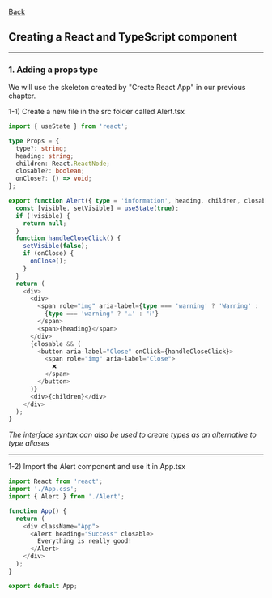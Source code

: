 [Back](README.md)

## Creating a React and TypeScript component

<hr>


### 1. Adding a props type

We will use the skeleton created by "Create React App" in our previous chapter.

1-1) Create a new file in the src folder called Alert.tsx
```typescript
import { useState } from 'react';

type Props = {
  type?: string;
  heading: string;
  children: React.ReactNode;
  closable?: boolean;
  onClose?: () => void;
};

export function Alert({ type = 'information', heading, children, closable, onClose }: Props) {
  const [visible, setVisible] = useState(true);
  if (!visible) {
    return null;
  }
  function handleCloseClick() {
    setVisible(false);
    if (onClose) {
      onClose();
    }
  }
  return (
    <div>
      <div>
        <span role="img" aria-label={type === 'warning' ? 'Warning' : 'Information'}>
          {type === 'warning' ? '⚠' : 'ℹ️'}
        </span>
        <span>{heading}</span>
      </div>
      {closable && (
        <button aria-label="Close" onClick={handleCloseClick}>
          <span role="img" aria-label="Close">
            ❌
          </span>
        </button>
      )}
      <div>{children}</div>
    </div>
  );
}
```

_The interface syntax can also be used to create types as an alternative to type aliases_

<hr>

1-2) Import the Alert component and use it in App.tsx

```typescript
import React from 'react';
import './App.css';
import { Alert } from './Alert';

function App() {
  return (
    <div className="App">
      <Alert heading="Success" closable>
        Everything is really good!
      </Alert>
    </div>
  );
}

export default App;
```

